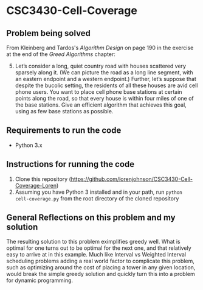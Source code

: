 # CSC3430-Cell-Coverage

## Problem being solved

From Kleinberg and Tardos's *Algorithm Design* on page 190 in the exercise at the end of the *Greed Algorithms* chapter:

  5. Let’s consider a long, quiet country road with houses scattered very sparsely along it. (We can picture the road as a long line segment, with an eastern endpoint and a western endpoint.) Further, let’s suppose that despite the bucolic setting, the residents of all these houses are avid cell phone users. You want to place cell phone base stations at certain points along the road, so that every house is within four miles of one of the base stations.
  Give an efficient algorithm that achieves this goal, using as few base stations as possible.

## Requirements to run the code

* Python 3.x

## Instructions for running the code

1) Clone this repository (https://github.com/lorenjohnson/CSC3430-Cell-Coverage-Loren)
2) Assuming you have Python 3 installed and in your path, run `python cell-coverage.py` from the root directory of the cloned repository

## General Reflections on this problem and my solution

The resulting solution to this problem eximplifies greedy well. What is optimal for one turns out to be optimal for the next one, and that relatively easy to arrive at in this example. Much like Interval vs Weighted Interval scheduling problems adding a real world factor to complicate this problem, such as optimizing around the cost of placing a tower in any given location, would break the simple greedy solution and quickly turn this into a problem for dynamic programming.



